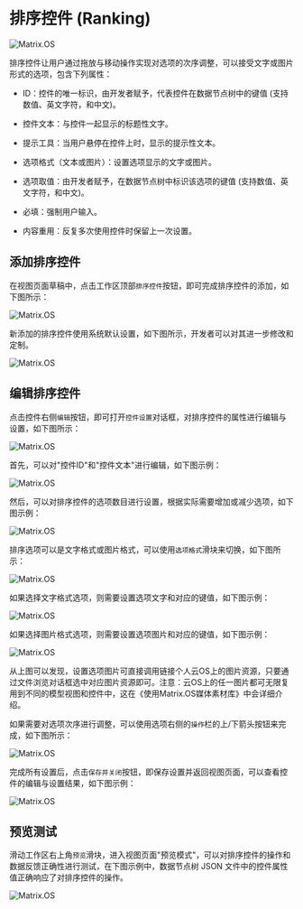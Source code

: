 # 排序控件 (Ranking)

![Matrix.OS](../../../../../media/os/tools/modelview/showranking.gif "排序控件")

排序控件让用户通过拖放与移动操作实现对选项的次序调整，可以接受文字或图片形式的选项，包含下列属性：

* ID：控件的唯一标识，由开发者赋予，代表控件在数据节点树中的键值 (支持数值、英文字符，和中文)。

* 控件文本：与控件一起显示的标题性文字。

* 提示工具：当用户悬停在控件上时，显示的提示性文本。

* 选项格式（文本或图片）：设置选项显示的文字或图片。

* 选项取值：由开发者赋予，在数据节点树中标识该选项的键值 (支持数值、英文字符，和中文)。

* 必填：强制用户输入。

* 内容重用：反复多次使用控件时保留上一次设置。


## 添加排序控件

在视图页面草稿中，点击工作区顶部`排序控件`按钮，即可完成排序控件的添加，如下图所示：

![Matrix.OS](../../../../../media/os/tools/modelview/addranking.gif "添加排序控件")

新添加的排序控件使用系统默认设置，如下图所示，开发者可以对其进一步修改和定制。

![Matrix.OS](../../../../../media/os/tools/modelview/addranking.png "排序控件默认设置")

## 编辑排序控件

点击控件右侧`编辑`按钮，即可打开`控件设置`对话框，对排序控件的属性进行编辑与设置，如下图所示：

![Matrix.OS](../../../../../media/os/tools/modelview/editranking1.gif "编辑排序控件 - 打开控件设置对话框")

首先，可以对"控件ID"和"控件文本"进行编辑，如下图示例：

![Matrix.OS](../../../../../media/os/tools/modelview/editranking2.gif "编辑排序控件 - 控件ID与文本编辑")

然后，可以对排序控件的选项数目进行设置，根据实际需要增加或减少选项，如下图示例：

![Matrix.OS](../../../../../media/os/tools/modelview/editranking3.gif "编辑排序控件 - 设置选项数目")

排序选项可以是文字格式或图片格式，可以使用`选项格式`滑块来切换，如下图所示：

![Matrix.OS](../../../../../media/os/tools/modelview/editranking4.gif "编辑排序控件 - 切换选项格式")

如果选择文字格式选项，则需要设置选项文字和对应的键值，如下图示例：

![Matrix.OS](../../../../../media/os/tools/modelview/editranking5.gif "编辑排序控件 - 设置选项文字和键值")

如果选择图片格式选项，则需要设置选项图片和对应的键值，如下图示例：

![Matrix.OS](../../../../../media/os/tools/modelview/editranking6.gif "编辑排序控件 - 设置选项图片和键值")

从上图可以发现，设置选项图片可直接调用链接个人云OS上的图片资源，只要通过文件浏览对话框选中对应图片资源即可。注意：云OS上的任一图片都可无限复用到不同的模型视图和控件中，这在《使用Matrix.OS媒体素材库》中会详细介绍。

如果需要对选项次序进行调整，可以使用选项右侧的`操作`栏的上/下箭头按钮来完成，如下图所示：

![Matrix.OS](../../../../../media/os/tools/modelview/editranking7.gif "编辑排序控件 - 调整选项次序")

完成所有设置后，点击`保存并关闭`按钮，即保存设置并返回视图页面，可以查看控件的编辑与设置结果，如下图示例：

![Matrix.OS](../../../../../media/os/tools/modelview/editranking8.gif "编辑排序控件 - 保存控件设置")

## 预览测试

滑动工作区右上角`预览`滑块，进入视图页面"预览模式"，可以对排序控件的操作和数据反馈正确性进行测试，在下图示例中，数据节点树 JSON 文件中的控件属性值正确响应了对排序控件的操作。

![Matrix.OS](../../../../../media/os/tools/modelview/testranking.gif "测试排序控件")